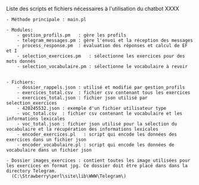 Liste des scripts et fichiers nécessaires à l'utilisation du chatbot XXXX

	- Méthode principale : main.pl

	- Modules:
		- gestion_profils.pm   : gère les profils
		- telegram_messages.pm : gère l'envoi et la réception des messages
		- process_response.pm  : évaluation des réponses et calcul de EF et I
		- selection_exercices.pm   : sélectionne les exercices pour des mots donnés 
		- selection_vocabulaire.pm : sélectionne le vocabulaire à revoir 
		
		
	- Fichiers: 
		- dossier_rappels.json : utilisé et modifié par gestion_profils 
		- exercices_total.csv  : fichier csv contenant tous les exercices 
		- exercices_total.json : fichier json utilisé par selection_exercices
		- 420245532.json : exemple d'un fichier utilisateur type
		- voc_total.csv  : fichier csv contenant le vocabulaire et les informations lexicales
		- voc_total.json : fichier json utilisé pour la sélection du vocabulaire et la récupération des informations lexicales
		- encoder_exercices.pl   : script qui encode les données des exercices dans un fichier json
		- encoder_vocabulaire.pl : script qui encode les données de vocabulaire dans un fichier json
	
	- Dossier images_exercices : contient toutes les image utilisées pour les exercices en format jpg. Ce dossier doit être placé dans dans la directory Telegram.
	  (C:\Strawberry\perl\site\lib\WWW\Telegram\)
